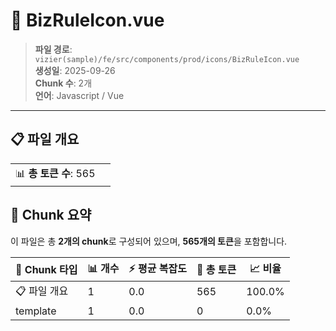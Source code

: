 # 📄 BizRuleIcon.vue

> **파일 경로**: `vizier(sample)/fe/src/components/prod/icons/BizRuleIcon.vue`  
> **생성일**: 2025-09-26  
> **Chunk 수**: 2개  
> **언어**: Javascript / Vue
---


## 📋 파일 개요

| | |
|--|--|
| 📊 **총 토큰 수**: 565 |  |






## 🧩 Chunk 요약

이 파일은 총 **2개의 chunk**로 구성되어 있으며, **565개의 토큰**을 포함합니다.

| 🧩 Chunk 타입 | 📊 개수 | ⚡ 평균 복잡도 | 📝 총 토큰 | 📈 비율 |
|---------------|--------|-------------|----------|--------|
| 📋 파일 개요 | 1 | 0.0 | 565 | 100.0% |
| template | 1 | 0.0 | 0 | 0.0% |

